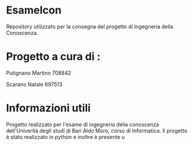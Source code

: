 # EsameIcon 

Repository utilizzato per la consegna del progetto di Ingegneria della Conoscenza.

# Progetto a cura di :

Putignano Martino 708842

Scarano Natale 697513

# Informazioni utili

Progetto realizzato per l'esame di ingegneria della conoscenza dell'Univerità degli studi di Bari Aldo Moro, corso di Informatica.
Il progetto è stato realizzato in python e inoltre è presente u
